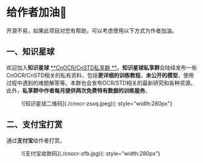 # 给作者加油🥤

开源不易，如果此项目对您有帮助，可以考虑使用以下方式为作者加油。



## 一、知识星球

欢迎加入**知识星球** [**CnOCR/CnSTD私享群 **](https://t.zsxq.com/FEYZRJQ)。**知识星球私享群**会陆续发布一些CnOCR/CnSTD相关的私有资料，包括**更详细的训练教程**，**未公开的模型**，使用过程中遇到的难题解答等。本群也会发布OCR/STD相关的最新研究和各种资源。此外，**私享群中作者每月提供两次免费特有数据的训练服务**。

<figure markdown>
![知识星球二维码](./cnocr-zsxq.jpeg){: style="width:280px"}
</figure>


## 二、支付宝打赏

通过**支付宝**给作者打赏。

<figure markdown>
![支付宝收款码](./cnocr-zfb.jpg){: style="width:280px"}
</figure>